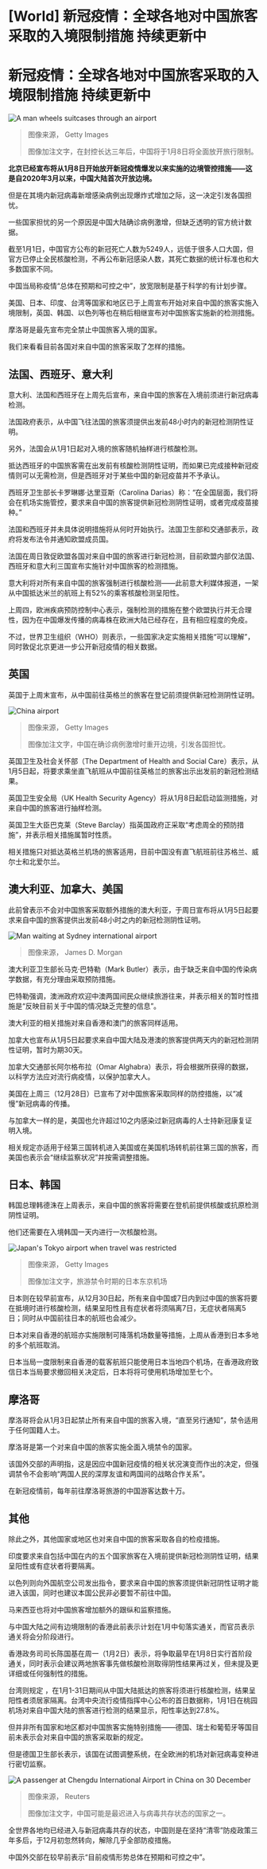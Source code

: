 # [World] 新冠疫情：全球各地对中国旅客采取的入境限制措施 持续更新中

#  新冠疫情：全球各地对中国旅客采取的入境限制措施 持续更新中


![A man wheels suitcases through an airport](_128163342_gettyimages-1453293829.jpg)

> 图像来源，  Getty Images
>
> 图像加注文字，在封控长达三年后，中国将于1月8日将全面放开旅行限制。

**北京已经宣布将从1月8日开始放开新冠疫情爆发以来实施的边境管控措施——这是自2020年3月以来，中国大陆首次开放边境。**

但是在其境内新冠病毒新增感染病例出现爆炸式增加之际，这一决定引发各国担忧。

一些国家担忧的另一个原因是中国大陆确诊病例激增，但缺乏透明的官方统计数据。

截至1月1日，中国官方公布的新冠死亡人数为5249人，远低于很多人口大国，但官方已停止全民核酸检测，不再公布新冠感染人数，其死亡数据的统计标准也和大多数国家不同。

中国当局称疫情“总体在预期和可控之中”，放宽限制是基于科学的有计划步骤。

美国、日本、印度、台湾等国家和地区已于上周宣布开始对来自中国的旅客实施入境限制，英国、韩国、以色列等也在稍后相继宣布对中国旅客实施新的检测措施。

摩洛哥是最先宣布完全禁止中国旅客入境的国家。

我们来看看目前各国对来自中国的旅客采取了怎样的措施。

##  法国、西班牙、意大利

意大利、法国和西班牙在上周先后宣布，来自中国的旅客在入境前须进行新冠病毒检测。

法国政府表示，从中国飞往法国的旅客须提供出发前48小时内的新冠检测阴性证明。

另外，法国会从1月1日起对入境的旅客随机抽样进行核酸检测。

抵达西班牙的中国旅客需在出发前有核酸检测阴性证明，而如果已完成接种新冠疫情则可以无需检测，但是西班牙对于某些中国的新冠疫苗并不予承认。

西班牙卫生部长卡罗琳娜·达里亚斯（Carolina Darias）称：“在全国层面，我们将会在机场实施管控，要求来自中国的旅客提供新冠检测阴性证明，或者完成疫苗接种。”

法国和西班牙并未具体说明措施将从何时开始执行。法国卫生部和交通部表示，政府将发布法令并通知欧盟成员国。


法国在周日敦促欧盟各国对来自中国的旅客进行新冠检测，目前欧盟内部仅法国、西班牙和意大利三国宣布实施针对中国旅客的检测措施。

意大利将对所有来自中国的旅客强制进行核酸检测——此前意大利媒体报道，一架从中国抵达米兰的航班上有52%的乘客核酸检测呈阳性。

上周四，欧洲疾病预防控制中心表示，强制检测的措施在整个欧盟执行并无合理性，因为在中国爆发传播的病毒株在欧洲大陆已经存在，且有相应程度的免疫。

不过，世界卫生组织（WHO）则表示，一些国家决定实施相关措施“可以理解”，同时敦促北京更进一步公开新冠疫情的相关数据。

##  英国

英国于上周末宣布，从中国前往英格兰的旅客在登记前须提供新冠检测阴性证明。

![China airport](_128163677_gettyimages-1365099944.jpg)

> 图像来源，  Getty Images
>
> 图像加注文字，中国在确诊病例激增时重开边境，引发各国担忧。

英国卫生及社会关怀部（The Department of Health and Social Care）表示，从1月5日起，将要求乘坐直飞航班从中国前往英格兰的旅客出示出发前的新冠检测结果。

英国卫生安全局（UK Health Security Agency）将从1月8日起启动监测措施，对来自中国的旅客进行抽样检测。

英国卫生大臣巴克莱（Steve Barclay）指英国政府正采取“考虑周全的预防措施”，并表示相关措施属暂时性质。

相关措施只对抵达英格兰机场的旅客适用，目前中国没有直飞航班前往苏格兰、威尔士和北爱尔兰。

##  澳大利亚、加拿大、美国

此前曾表示不会对中国旅客采取额外措施的澳大利亚，于周日宣布将从1月5日起要求来自中国的旅客提供出发前48小时之内的新冠检测阴性证明。

![Man waiting at Sydney international airport](_128176169_sydney_gettyimages-1355933320.jpg)

> 图像来源，  James D. Morgan

澳大利亚卫生部长马克·巴特勒（Mark Butler）表示，由于缺乏来自中国的传染病学数据，有充分理由采取预防措施。

巴特勒强调，澳洲政府欢迎中澳两国间民众继续旅游往来，并表示相关的暂时性措施是“反映目前关于中国的情况缺乏完整的信息”。

澳大利亚的相关措施对来自香港和澳门的旅客同样适用。

加拿大也宣布从1月5日起要求来自中国大陆及港澳的旅客提供两天内的新冠检测阴性证明，暂时为期30天。

加拿大交通部长阿尔格布拉（Omar Alghabra）表示，将会根据所获得的数据，以科学方法应对流行病疫情，以保护加拿大人。

美国在上周三（12月28日）已宣布了对中国旅客采取同样的防控措施，以“减慢”新冠病毒的传播。

与加拿大一样的是，美国也允许超过10之内感染过新冠病毒的人士持新冠康复证明入境。

相关规定亦适用于经第三国转机进入美国或在美国机场转机前往第三国的旅客，而美国也表示会“继续监察状况”并按需调整措施。

##  日本、韩国

韩国总理韩德洙在上周表示，来自中国的旅客将需要在登机前提供核酸或抗原检测阴性证明。

他们还需要在入境韩国一天内进行一次核酸检测。

![Japan's Tokyo airport when travel was restricted](_121984082_haneda_gettyimages-1319420754-1.jpg)

> 图像来源，  Getty Images
>
> 图像加注文字，旅游禁令时期的日本东京机场

日本则在较早前宣布，从12月30日起，所有来自中国或7日内到过中国的旅客将要在抵境时进行核酸检测，结果呈阳性且有症状者将须隔离7日，无症状者隔离5日；同时从中国前往日本的航班也会减少。

日本对来自香港的航班亦实施限制可降落机场数量等措施，上周从香港到日本多地的多个航班取消。

日本当局一度限制来自香港的载客航班只能使用日本当地四个机场，在香港政府致信日本当局要求撤回相关决定后，日本将将可使用机场增加至七个。

##  摩洛哥

摩洛哥将会从1月3日起禁止所有来自中国的旅客入境，“直至另行通知”，禁令适用于任何国籍人士。

摩洛哥是第一个对来自中国的旅客实施全面入境禁令的国家。

该国外交部的声明指，这是因应中国新冠疫情的相关状况演变而作出的决定，但强调禁令不会影响“两国人民的深厚友谊和两国间的战略合作关系”。

在新冠疫情前，每年前往摩洛哥旅游的中国游客达数十万。

##  其他

除此之外，其他国家或地区也对来自中国的旅客采取各自的检疫措施。

印度要求来自包括中国在内的五个国家旅客在入境前提供新冠检测阴性证明，结果呈阳性或有症状者将要隔离。

以色列则向外国航空公司发出指令，要求来自中国的旅客须提供新冠阴性证明才能进入该国，同时也建议本国公民非必要暂不前往中国。

马来西亚也将对中国旅客增加额外的跟纵和监察措施。

与中国大陆之间有边境限制的香港此前表示计划在1月中旬落实通关，而官员表示通关将会分阶段进行。

香港政务司司长陈国基在周一（1月2日）表示，将争取最早在1月8日实行首阶段通关，同时表示会建议两地旅客事先做核酸检测取得阴性结果再过关，但未提及更详细或任何强制性的措施。

台湾则规定 ，在1月1-31日期间从中国大陆抵达的旅客将须进行核酸检测，结果呈阳性者须居家隔离。台湾中央流行疫情指挥中心公布的首日数据称，1月1日在桃园机场对来自中国大陆的旅客进行检测的结果显示，阳性率达到27.8%。

但并非所有国家和地区都对中国旅客实施特别措施——德国、瑞士和葡萄牙等国目前未表示会对来自中国的旅客采取新的规定。

但是德国卫生部长表示，该国在试图调整系统，在全欧洲的机场对新冠病毒变种进行密切监察。

![A passenger at Chengdu International Airport in China on 30 December](_128163858_003cf26574ec7458701c5f9b7f1ad1c3332bc0410_367_5904_33211000x563.jpg)

> 图像来源，  Reuters
>
> 图像加注文字，中国可能是最迟进入与病毒共存状态的国家之一。

全世界各地均已经进入与新冠病毒共存的状态，中国则是在坚持“清零”防疫政策三年多后，于12月初忽然转向，解除几乎全部防疫措施。

中国外交部在较早前表示“目前疫情形势总体在预期和可控之中”。


